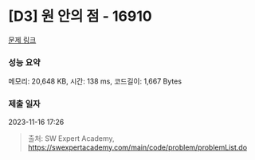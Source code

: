 # [D3] 원 안의 점 - 16910 

[문제 링크](https://swexpertacademy.com/main/code/problem/problemDetail.do?contestProbId=AYcllbDqUVgDFASR) 

### 성능 요약

메모리: 20,648 KB, 시간: 138 ms, 코드길이: 1,667 Bytes

### 제출 일자

2023-11-16 17:26



> 출처: SW Expert Academy, https://swexpertacademy.com/main/code/problem/problemList.do